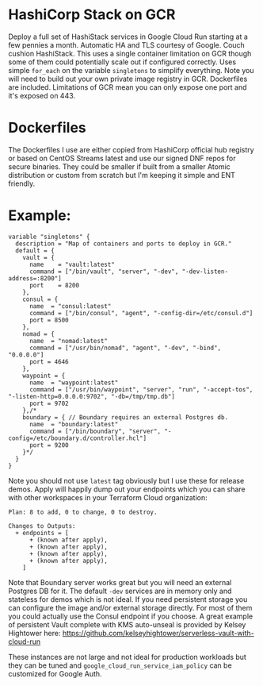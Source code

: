 # HashiCorp Stack on GCR
Deploy a full set of HashiStack services in Google Cloud Run starting at a few pennies a month.  Automatic HA and TLS courtesy of Google.  Couch cushion HashiStack.  This uses a single container limitation on GCR though some of them could potentially scale out if configured correctly.  Uses simple `for_each` on the variable `singletons` to simplify everything.  Note you will need to build out your own private image registry in GCR.  Dockerfiles are included.  Limitations of GCR mean you can only expose one port and it's exposed on 443.

# Dockerfiles
The Dockerfiles I use are either copied from HashiCorp official hub registry or based on CentOS Streams latest and use our signed DNF repos for secure binaries.  They could be smaller if built from a smaller Atomic distribution or custom from scratch but I'm keeping it simple and ENT friendly.

# Example:
```
variable "singletons" {
  description = "Map of containers and ports to deploy in GCR."
  default = {
    vault = {
      name    = "vault:latest"
      command = ["/bin/vault", "server", "-dev", "-dev-listen-address=:8200"]
      port    = 8200
    },
    consul = {
      name  = "consul:latest"
      command = ["/bin/consul", "agent", "-config-dir=/etc/consul.d"]
      port = 8500
    },
    nomad = {
      name  = "nomad:latest"
      command = ["/usr/bin/nomad", "agent", "-dev", "-bind", "0.0.0.0"]
      port = 4646
    },
    waypoint = {
      name  = "waypoint:latest"
      command = ["/usr/bin/waypoint", "server", "run", "-accept-tos", "-listen-http=0.0.0.0:9702", "-db=/tmp/tmp.db"]
      port = 9702
    },/*
    boundary = { // Boundary requires an external Postgres db.
      name  = "boundary:latest"
      command = ["/bin/boundary", "server", "-config=/etc/boundary.d/controller.hcl"]
      port = 9200
    }*/
  }
}
```
Note you should not use `latest` tag obviously but I use these for release demos. Apply will happily dump out your endpoints which you can share with other workspaces in your Terraform Cloud organization:
```
Plan: 8 to add, 0 to change, 0 to destroy.

Changes to Outputs:
  + endpoints = [
      + (known after apply),
      + (known after apply),
      + (known after apply),
      + (known after apply),
    ]
```
Note that Boundary server works great but you will need an external Postgres DB for it.  The default `-dev` services are in memory only and stateless for demos which is not ideal.  If you need persistent storage you can configure the image and/or external storage directly.  For most of them you could actually use the Consul endpoint if you choose.  A great example of persistent Vault complete with KMS auto-unseal is provided by Kelsey Hightower here: https://github.com/kelseyhightower/serverless-vault-with-cloud-run

These instances are not large and not ideal for production workloads but they can be tuned and `google_cloud_run_service_iam_policy` can be customized for Google Auth.
